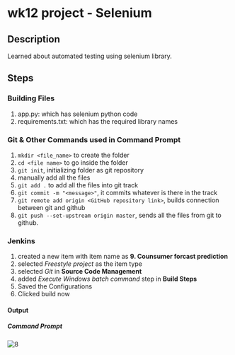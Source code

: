 # wk12 project - Selenium


## Description
Learned about automated testing using selenium library. 

## Steps

### Building Files
1) app.py: which has selenium python code
2) requirements.txt: which has the required library names

### Git & Other Commands used in Command Prompt
1) `mkdir <file_name>` to create the folder
2) `cd <file name>` to go inside the folder
3) `git init`, initializing folder as git repository
4) manually add all the files
5) `git add .` to add all the files into git track
6) `git commit -m "<message>"`, it commits whatever is there in the track
7) `git remote add origin <GitHub repository link>`, builds connection between git and github
8) `git push --set-upstream origin master`, sends all the files from git to github.


### Jenkins
1) created a new item with item name as **9. Counsumer forcast prediction**
2) selected *Freestyle project* as the item type
3) selected *Git* in **Source Code Management**
4) added *Execute Windows batch command* step in **Build Steps**
5) Saved the Configurations
6) Clicked build now

#### Output
  ##### Command Prompt
  ![8](https://github.com/user-attachments/assets/2a4f0df7-a44d-4b58-bf9b-9ede9144e09e)
